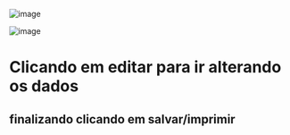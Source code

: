 
![image](https://github.com/user-attachments/assets/090cd9ab-a45a-4eb0-8daa-64becba2b84d)

![image](https://github.com/user-attachments/assets/cf60f5dd-8c9d-4be7-97f4-b2e4cbec72fe)




# Clicando em editar para ir alterando os dados 

## finalizando clicando em salvar/imprimir
